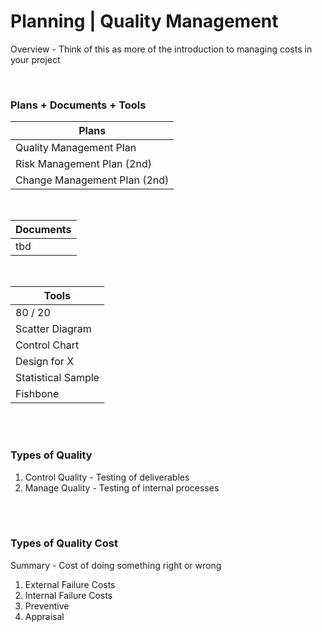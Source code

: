 # Planning | Quality Management

Overview - Think of this as more of the introduction to managing costs in your project

<br>

### Plans + Documents + Tools

| Plans                        |
| ---------------------------- |
| Quality Management Plan      |
| Risk Management Plan (2nd)   |
| Change Management Plan (2nd) |

<br>

| Documents |
| --------- |
| tbd       |

<br>

| Tools              |
| ------------------ |
| 80 / 20            |
| Scatter Diagram    |
| Control Chart      |
| Design for X       |
| Statistical Sample |
| Fishbone           |

<br><br>

### Types of Quality

1. Control Quality - Testing of deliverables
2. Manage Quality - Testing of internal processes

<br><br>

### Types of Quality Cost

Summary - Cost of doing something right or wrong

1. External Failure Costs
2. Internal Failure Costs
3. Preventive
4. Appraisal
